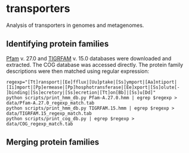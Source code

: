 # transporters
Analysis of transporters in genomes and metagenomes.

## Identifying protein families
[Pfam](http://ftp.ebi.ac.uk/pub/databases/Pfam/releases/Pfam27.0/) v. 27.0 and [TIGRFAM](ftp://ftp.jcvi.org/pub/data/TIGRFAMs/) v. 15.0
databases were downloaded and extracted. The COG database was accessed directly. The protein family descriptions were then matched using regular expression:

    regexp="[Tt]ransport|[Ee]fflux|[Uu]ptake|[Ss]ymport|[Aa]ntiport|[Ii]mport|[Pp]ermease|[Pp]hosphotransferase|[Ee]xport|[Ss]olute[- ]binding|[Ss]ecretory|[Ss]ecretion|[Tt]on[Bb]|[Ss]u[Dd]"
    python scripts/print_hmm_db.py Pfam-A.27.0.hmm | egrep $regexp > data/Pfam-A.27.0_regexp_match.tab
    python scripts/print_hmm_db.py TIGRFAM.15.hmm | egrep $regexp > data/TIGRFAM.15_regexp_match.tab
    python scripts/print_cog_db.py | egrep $regexp > data/COG_regexp_match.tab

## Merging protein families

